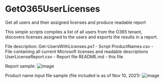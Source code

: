 # GetO365UserLicenses
Get all users and their assigned licenses and produce readable report

This simple scripts compiles a list of all users from the O365 tenant, discovers licenses assigned to the users and exports the results in a report.

File description:
Get-UsersWithLicenses.ps1 - Script
ProductNames.csv - File containing all current Microsoft licenses and readable descriptions
UserLicenseReport.csv - Report file
README.md - this file

Report sample:
![image](https://user-images.githubusercontent.com/67024372/141153562-fa3d676a-c9f3-4850-927e-27f3d7abed77.png)

Product name input file sample (file included is as of Nov 10, 2021):
![image](https://user-images.githubusercontent.com/67024372/141153912-81d90076-5647-4b38-a097-3e213d12daed.png)

